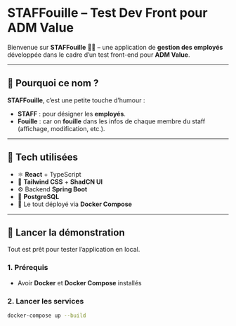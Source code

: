 # STAFFouille – Test Dev Front pour ADM Value

Bienvenue sur **STAFFouille** 🕵️‍♂️ – une application de **gestion des employés** développée dans le cadre d’un test front-end pour **ADM Value**.

---

## 🌟 Pourquoi ce nom ?

**STAFFouille**, c’est une petite touche d’humour :

- **STAFF** : pour désigner les **employés**.
- **Fouille** : car on **fouille** dans les infos de chaque membre du staff (affichage, modification, etc.).

---

## 🧰 Tech utilisées

- ⚛️ **React** + TypeScript
- 🎨 **Tailwind CSS** + **ShadCN UI**
- ⚙️ Backend **Spring Boot**
- 🐘 **PostgreSQL**
- 🐳 Le tout déployé via **Docker Compose**

---

## 🚀 Lancer la démonstration

Tout est prêt pour tester l’application en local.

### 1. Prérequis

- Avoir **Docker** et **Docker Compose** installés

### 2. Lancer les services

```bash
docker-compose up --build

